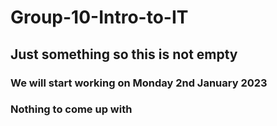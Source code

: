 # Group-10-Intro-to-IT

## Just something so this is not empty 
### We will start working on Monday 2nd January 2023
### Nothing to come up with
